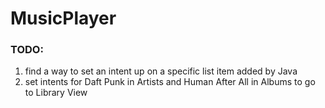 # MusicPlayer


### TODO:
1. find a way to set an intent up on a specific list item added by Java
1. set intents for Daft Punk in Artists and Human After All in Albums to go to Library View
